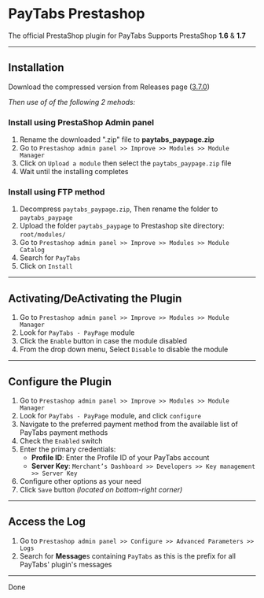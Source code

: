 # PayTabs Prestashop

The official PrestaShop plugin for PayTabs
Supports PrestaShop **1.6** & **1.7**

---

## Installation

Download the compressed version from Releases page ([3.7.0](https://github.com/paytabscom/paytabs-prestashop/releases/download/3.7.0/paytabs_paypage.zip))

*Then use of of the following 2 mehods:*

### Install using PrestaShop Admin panel

1. Rename the downloaded ".zip" file to **paytabs_paypage.zip**
2. Go to `Prestashop admin panel >> Improve >> Modules >> Module Manager`
3. Click on `Upload a module` then select the `paytabs_paypage.zip` file
4. Wait until the installing completes

### Install using FTP method

1. Decompress `paytabs_paypage.zip`, Then rename the folder to `paytabs_paypage`
2. Upload the folder `paytabs_paypage` to Prestashop site directory: `root/modules/`
3. Go to `Prestashop admin panel >> Improve >> Modules >> Module Catalog`
4. Search for `PayTabs`
5. Click on `Install`

---

## Activating/DeActivating the Plugin

1. Go to `Prestashop admin panel >> Improve >> Modules >> Module Manager`
2. Look for `PayTabs - PayPage` module
3. Click the `Enable` button in case the module disabled
4. From the drop down menu, Select `Disable` to disable the module

---

## Configure the Plugin

1. Go to `Prestashop admin panel >> Improve >> Modules >> Module Manager`
2. Look for `PayTabs - PayPage` module, and click `configure`
3. Navigate to the preferred payment method from the available list of PayTabs payment methods
4. Check the `Enabled` switch
5. Enter the primary credentials:
   - **Profile ID**: Enter the Profile ID of your PayTabs account
   - **Server Key**: `Merchant’s Dashboard >> Developers >> Key management >> Server Key`
6. Configure other options as your need
7. Click `Save` button *(located on bottom-right corner)*

---

## Access the Log

1. Go to `Prestashop admin panel >> Configure >> Advanced Parameters >> Logs`
2. Search for **Message**s containing `PayTabs` as this is the prefix for all PayTabs' plugin's messages

---

Done
